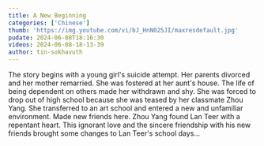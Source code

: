 ```yaml
---
title: A New Beginning
categories: ['Chinese']
thumb: 'https://img.youtube.com/vi/bJ_HnN025JI/maxresdefault.jpg'
pudate: 2024-06-08T18:16:30
videos: 2024-06-08-18-13-39
author: tin-sokhavuth
---
```

The story begins with a young girl's suicide attempt. Her parents divorced and her mother remarried. She was fostered at her aunt's house. The life of being dependent on others made her withdrawn and shy. She was forced to drop out of high school because she was teased by her classmate Zhou Yang. She transferred to an art school and entered a new and unfamiliar environment. Made new friends here. Zhou Yang found Lan Teer with a repentant heart. This ignorant love and the sincere friendship with his new friends brought some changes to Lan Teer's school days...